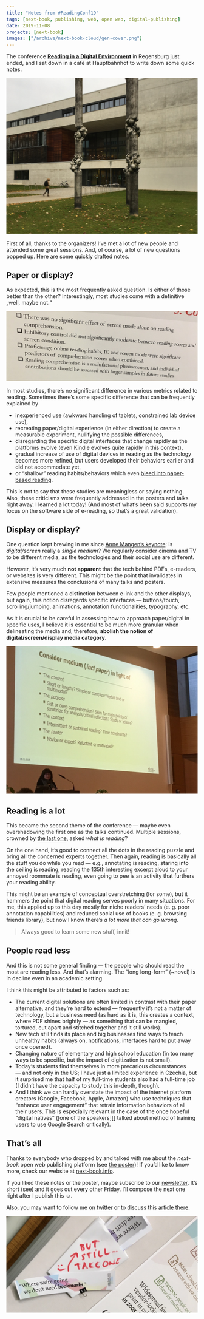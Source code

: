 ```yaml
---
title: "Notes from #ReadingConf19"
tags: [next-book, publishing, web, open web, digital-publishing]
date: 2019-11-08
projects: [next-book]
images: ["/archive/next-book-cloud/gen-cover.png"]
---
```

The conference [**Reading in a Digital Environment**](conf) in Regensburg just ended, and I sat down in a café at Hauptbahnhof to write down some quick notes. 

![](building.jpeg)

First of all, thanks to the organizers! I’ve met a lot of new people and attended some great sessions. And, of course, a lot of new questions popped up. Here are some quickly drafted notes.

## Paper or display?

As expected, this is the most frequently asked question. Is either of those better than the other? Interestingly, most studies come with a definitive „well, maybe not.“

![](comprehension.jpeg)

In most studies, there’s no significant difference in various metrics related to reading. Sometimes there’s some specific difference that can be frequently explained by 

- inexperienced use (awkward handling of tablets, constrained lab device use),
- recreating paper/digital experience (in either direction) to create a measurable experiment, nullifying the possible differences,
- disregarding the specific digital interfaces that change rapidly as the platforms evolve (even Kindle evolves quite rapidly in this context),
- gradual increase of use of digital devices in reading as the technology becomes more refined, but users developed their behaviors earlier and did not accommodate yet,
- or “shallow” reading habits/behaviors which even [bleed into paper-based reading][bleed].

This is not to say that these studies are meaningless or saying nothing. Also, these criticisms were frequently addressed in the posters and talks right away. I learned a lot today! (And most of what’s been said supports my focus on the software side of e-reading, so that‘s a great validation).


## Display or display?

One question kept brewing in me since [Anne Mangen’s keynote][mangen]: is *digital/screen* really a *single medium*? We regularly consider cinema and TV to be different media, as the technologies and their social use are different.

However, it‘s very much **not apparent** that the tech behind PDFs, e-readers, or websites is very different. This might be the point that invalidates in extensive measures the conclusions of many talks and posters.

Few people mentioned a distinction between e-ink and the other displays, but again, this notion disregards specific interfaces — buttons/touch, scrolling/jumping, animations, annotation functionalities, typography, etc.

As it is crucial to be careful in assessing how to approach paper/digital in specific uses, I believe it is essential to be much more granular when delineating the media and, therefore, **abolish the notion of digital/screen/display media category**.

![](medium.jpeg)


## Reading is a lot

This became the second theme of the conference — maybe even overshadowing the first one as the talks continued. Multiple sessions, crowned by [the last one][schneider], asked *what is reading*?

On the one hand, it’s good to connect all the dots in the reading puzzle and bring all the concerned experts together. Then again, reading is basically all the stuff you do while you read — e.g., annotating is reading, staring into the ceiling is reading, reading the 135th interesting excerpt aloud to your annoyed roommate is reading, even going to pee is an activity that furthers your reading ability.

This might be an example of conceptual overstretching (for some), but it hammers the point that digital reading serves poorly in many situations. For me, this applied up to this day mostly for niche readers’ needs (e. g. poor annotation capabilities) and reduced social use of books (e. g. browsing friends library), but now I know there’s *a lot more that can go wrong*.

> Always good to learn some new stuff, innit!


## People read less

And this is not some general finding — the people who should read the most are reading less. And that’s alarming. The “long long-form” (\~novel) is in decline even in an academic setting.

I think this might be attributed to factors such as:

- The current digital solutions are often limited in contrast with their paper alternative, and they‘re hard to extend — frequently it’s not a matter of technology, but a business need (as hard as it is, this creates a context, where PDF shines brightly — as something that can be mangled, tortured, cut apart and stitched together and it still works).
- New tech still finds its place and big businesses find ways to teach unhealthy habits (always on, notifications, interfaces hard to put away once opened).
- Changing nature of elementary and high school education (in too many ways to be specific, but the impact of digitization is not small).
- Today‘s students find themselves in more precarious circumstances — and not only in the US; I have just a limited experience in Czechia, but it surprised me that half of my full-time students also had a full-time job (I didn’t have the capacity to study this in-depth, though).
- And I think we can hardly overstate the impact of the internet platform creators (Google, Facebook, Apple, Amazon) who use techniques that “enhance user engagement“ that retrain information behaviors of all their users. This is especially relevant in the case of the once hopeful “digital natives” ([one of the speakers][] talked about method of training users to use Google Search critically).


## That’s all

Thanks to everybody who dropped by and talked with me about the *next-book* open web publishing platform (see [the poster][poster])! If you’d like to know more, check our website at [next-book.info][nb]. 

If you liked these notes or the poster, maybe subscribe to our [newsletter][nb]. It’s short ([see][nl-archive]) and it goes out every other Friday. I’ll compose the next one right after I publish this ☺️.

Also, you may want to follow me on [twitter][tw] or to discuss this [article there](tweet).

![](bookmark.jpeg)



[nl-archive]: https://us20.campaign-archive.com/home/?u=f81ac979da2d23765713d081e&id=89f546e1fd
[poster]: https://twitter.com/endlife/status/1192375785010712576
[tweet]: https://twitter.com/endlife
[bleed]: https://www.theguardian.com/commentisfree/2018/aug/25/skim-reading-new-normal-maryanne-wolf
[tw]: https://twitter.com/endlife
[nb]: https://next-book.info
[mangen]: https://www.uni-regensburg.de/bibliothek/veranstaltungskalender/reading2019/programme/index.html#Mangen
[salmeron]: https://www.uni-regensburg.de/bibliothek/veranstaltungskalender/reading2019/programme/index.html#Salmeron
[schneider]: https://www.uni-regensburg.de/bibliothek/veranstaltungskalender/reading2019/programme/index.html#Schneider
[conf]: https://www.uni-regensburg.de/bibliothek/veranstaltungskalender/reading2019/index.html
